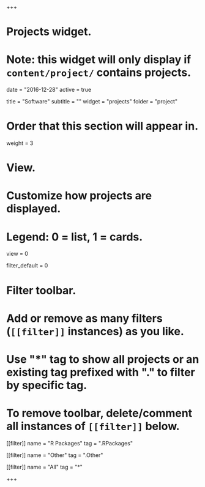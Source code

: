 +++
# Projects widget.
# Note: this widget will only display if `content/project/` contains projects.

date = "2016-12-28"
active = true

title = "Software"
subtitle = ""
widget = "projects"
folder = "project"

# Order that this section will appear in.
weight = 3

# View.
# Customize how projects are displayed.
# Legend: 0 = list, 1 = cards.
view = 0

filter_default = 0

# Filter toolbar.
# Add or remove as many filters (`[[filter]]` instances) as you like.
# Use "*" tag to show all projects or an existing tag prefixed with "." to filter by specific tag.
# To remove toolbar, delete/comment all instances of `[[filter]]` below.

[[filter]]
  name = "R Packages"
  tag = ".RPackages"

[[filter]]
  name = "Other"
  tag = ".Other"

[[filter]]
  name = "All"
  tag = "*"

+++